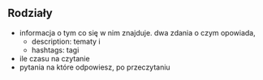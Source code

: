 ## Rodziały

+ informacja o tym co się w nim znajduje. dwa zdania o czym opowiada, 
    + description: tematy i
    + hashtags: tagi
+ ile czasu na czytanie
+ pytania na które odpowiesz, po przeczytaniu
